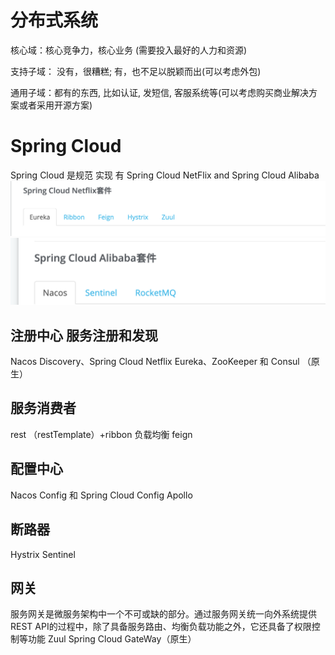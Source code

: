 # 分布式系统

核心域：核心竞争力，核心业务 (需要投入最好的人力和资源)

支持子域： 没有，很糟糕; 有，也不足以脱颖而出(可以考虑外包)

通用子域：都有的东西, 比如认证, 发短信, 客服系统等(可以考虑购买商业解决方案或者采用开源方案)

# Spring Cloud

Spring Cloud 是规范 实现 有  Spring Cloud NetFlix and Spring Cloud Alibaba
![WX20190315-164937@2x](../assets/XQxLikC.png)
![1123](../assets/G2MpfMe.png)

## 注册中心  服务注册和发现

Nacos Discovery、Spring Cloud Netflix Eureka、ZooKeeper 和 Consul （原生）

## 服务消费者

rest （restTemplate）+ribbon 负载均衡 feign

## 配置中心 

Nacos Config 和 Spring Cloud Config  Apollo

## 断路器

Hystrix  Sentinel

## 网关

服务网关是微服务架构中一个不可或缺的部分。通过服务网关统一向外系统提供REST API的过程中，除了具备服务路由、均衡负载功能之外，它还具备了权限控制等功能
Zuul  Spring Cloud GateWay（原生）

